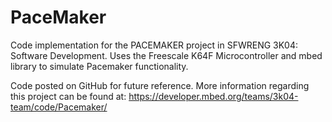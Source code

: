 # PaceMaker
Code implementation for the PACEMAKER project in SFWRENG 3K04: Software Development.
Uses the Freescale K64F Microcontroller and mbed library to simulate Pacemaker functionality.

Code posted on GitHub for future reference.
More information regarding this project can be found at:
https://developer.mbed.org/teams/3k04-team/code/Pacemaker/
